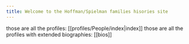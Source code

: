```yaml
---
title: Welcome to the Hoffman/Spielman families hisories site
---
```


those are all the profiles: [[profiles/People/index|index]]
those are all the profiles with extended biographies: [[bios]]
